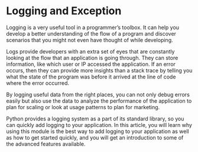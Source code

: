 # Logging and Exception
Logging is a very useful tool in a programmer’s toolbox. It can help you develop a better understanding of the flow of a program and discover scenarios that you might not even have thought of while developing.

Logs provide developers with an extra set of eyes that are constantly looking at the flow that an application is going through. They can store information, like which user or IP accessed the application. If an error occurs, then they can provide more insights than a stack trace by telling you what the state of the program was before it arrived at the line of code where the error occurred.

By logging useful data from the right places, you can not only debug errors easily but also use the data to analyze the performance of the application to plan for scaling or look at usage patterns to plan for marketing.

Python provides a logging system as a part of its standard library, so you can quickly add logging to your application. In this article, you will learn why using this module is the best way to add logging to your application as well as how to get started quickly, and you will get an introduction to some of the advanced features available.
